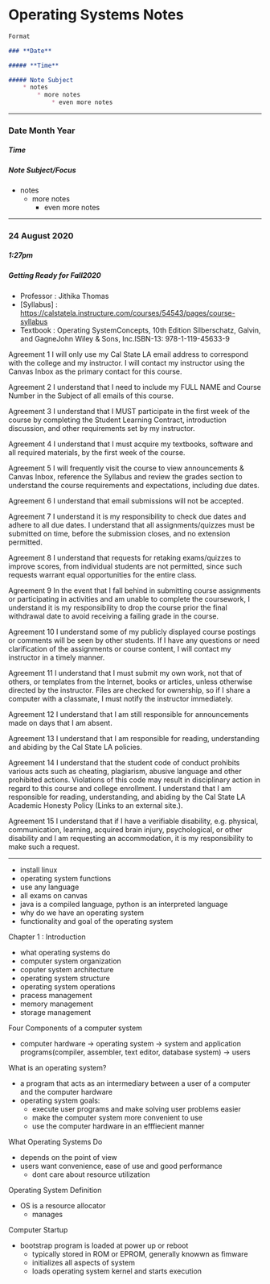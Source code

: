 # **Operating Systems Notes**


```Markdown
Format

### **Date**

##### **Time**

##### Note Subject
    * notes
        * more notes
            * even more notes
```

---

### **Date Month Year**

##### ***Time***

##### **Note Subject/Focus**

* notes
  * more notes
    * even more notes

---

### **24 August 2020**

##### ***1:27pm***

##### **Getting Ready for Fall2020**

* Professor : Jithika Thomas
* [Syllabus] : https://calstatela.instructure.com/courses/54543/pages/course-syllabus
* Textbook : Operating SystemConcepts, 10th Edition Silberschatz, Galvin, and GagneJohn Wiley & Sons, Inc.ISBN-13: 978-1-119-45633-9
  

Agreement 1
I will only use my Cal State LA email address to correspond with the college and my instructor.  I will contact my instructor using the Canvas Inbox as the primary contact for this course.

Agreement 2
I understand that I need to include my FULL NAME and Course Number in the Subject of all emails of this course.

Agreement 3
I understand that I MUST participate in the first week of the course by completing the Student Learning Contract, introduction discussion, and other requirements set by my instructor.

Agreement 4
I understand that I must acquire my textbooks, software and all required materials, by the first week of the course.

Agreement 5
I will frequently visit the course to view announcements & Canvas Inbox, reference the Syllabus and review the grades section to understand the course requirements and expectations, including due dates.

Agreement 6
I understand that email submissions will not be accepted.

Agreement 7
I understand it is my responsibility to check due dates and adhere to all due dates. I understand that all assignments/quizzes must be submitted on time, before the submission closes, and no extension permitted.

Agreement 8
I understand that requests for retaking exams/quizzes to improve scores, from individual students are not permitted, since such requests warrant equal opportunities for the entire class.

Agreement 9
In the event that I fall behind in submitting course assignments or participating in activities and am unable to complete the coursework, I understand it is my responsibility to drop the course prior the final withdrawal date to avoid receiving a failing grade in the course.

Agreement 10
I understand some of my publicly displayed course postings or comments will be seen by other students. If I have any questions or need clarification of the assignments or course content, I will contact my instructor in a timely manner.

Agreement 11
I understand that I must submit my own work, not that of others, or templates from the Internet, books or articles, unless otherwise directed by the instructor. Files are checked for ownership, so if I share a computer with a classmate, I must notify the instructor immediately.

Agreement 12
I understand that I am  still responsible for announcements made on days that I am absent.

Agreement 13
I understand that I am responsible for reading, understanding and abiding by the Cal State LA policies.

Agreement 14
I understand that the student code of conduct prohibits various acts such as cheating, plagiarism, abusive language and other prohibited actions. Violations of this code may result in disciplinary action in regard to this course and college enrollment. I understand that I am responsible for reading, understanding, and abiding by the Cal State LA Academic Honesty Policy (Links to an external site.).

Agreement 15
I understand that if I have a verifiable disability, e.g. physical, communication, learning, acquired brain injury, psychological, or other disability and I am requesting an accommodation, it is my responsibility to make such a request.

---

* install linux
* operating system functions
* use any language
* all exams on canvas
* java is a compiled language, python is an interpreted language
* why do we  have an  operating system
* functionality and goal of the operating system

Chapter 1 : Introduction
* what operating systems do
* computer system organization
* coputer system architecture
* operating system structure
* operating  system operations
* pracess management
* memory management
* storage management

Four Components of a computer system
* computer hardware -> operating system -> system and application programs(compiler, assembler, text editor, database system) -> users

What is an operating system?
* a program that acts as an intermediary between a user of a computer and the computer hardware
* operating system goals:
  * execute user programs and make solving user problems easier
  * make the computer system more convenient to use
  * use the computer hardware in an efffiecient manner

What Operating Systems Do
* depends on the point of view
* users want convenience, ease of use and good performance
  * dont care about resource utilization

Operating System Definition
* OS is a resource allocator
  * manages 

Computer Startup
* bootstrap program is loaded at power up or reboot
  * typically stored in ROM or EPROM, generally knowwn as fimware
  * initializes all aspects of system
  * loads operating system kernel and starts execution